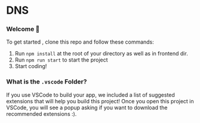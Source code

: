 #  DNS 

### **Welcome 👋**

To get started , clone this repo and follow these commands:

1. Run `npm install` at the root of your directory as well as in frontend dir.
2. Run `npm run start` to start the project
3. Start coding!

### What is the `.vscode` Folder?
If you use VSCode to build your app, we included a list of suggested extensions that will help you build this project! Once you open this project in VSCode, you will see a popup asking if you want to download the recommended extensions :).


